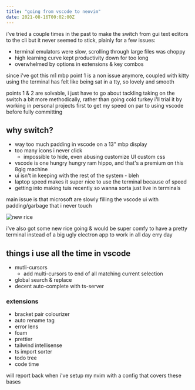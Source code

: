```yaml
---
title: "going from vscode to neovim"
date: 2021-08-16T00:02:00Z
---
```


i've tried a couple times in the past to make the switch from gui text editors
to the cli but it never seemed to stick, plainly for a few issues:

- terminal emulators were slow, scrolling through large files was choppy
- high learning curve kept productivity down for too long
- overwhelmed by options in extensions & key combos

since i've got this m1 mbp point 1 is a non issue anymore, coupled with kitty
using the terminal has felt like being sat in a tty, so lovely and smooth

points 1 & 2 are solvable, i just have to go about tackling taking on the switch
a bit more methodically, rather than going cold turkey i'll trial it by working
in personal projects first to get my speed on par to using vscode before fully
committing

## why switch?

- way too much padding in vscode on a 13" mbp display
- too many icons i never click
  - impossible to hide, even abusing customize UI custom css
- vscode is one hungry hungry ram hippo, and that's a premium on this 8gig
  machine
- ui isn't in keeping with the rest of the system - bleh
- laptop speed makes it super nice to use the terminal because of speed
- getting into making tuis recently so wanna sorta just live in terminals

main issue is that microsoft are slowly filling the vscode ui with
padding/garbage that i never touch

![new rice](https://ftp.cass.si/89991uFuz.png)

i've also got some new rice going & would be super comfy to have a pretty
terminal instead of a big ugly electron app to work in all day erry day

## things i use all the time in vscode

- mutli-cursors
  - add multi-cursors to end of all matching current selection
- global search & replace
- decent auto-complete with ts-server

### extensions

- bracket pair colourizer
- auto rename tag
- error lens
- foam
- prettier
- tailwind intellisense
- ts import sorter
- todo tree
- code time

will report back when i've setup my nvim with a config that covers these bases
